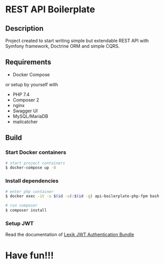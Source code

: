 # REST API Boilerplate

## Description

Project created to start writing simple but extendable REST API with Symfony framework, Doctrine ORM and simple CQRS.

## Requirements

* Docker Compose

or setup by yourself with

* PHP 7.4
* Composer 2
* nginx
* Swagger UI
* MySQL/MariaDB
* mailcatcher

## Build

### Start Docker containers

```bash
# start project containers
$ docker-compose up -d
```

### Install dependencies

```bash
# enter php container
$ docker exec -it -u $(id -u):$(id -g) api-boilerplate-php-fpm bash

# run composer
$ composer install
```

### Setup JWT

Read the documentation of [Lexik JWT Authentication Bundle](https://github.com/lexik/LexikJWTAuthenticationBundle/blob/master/Resources/doc/index.md#generate-the-ssl-keys)

# Have fun!!!